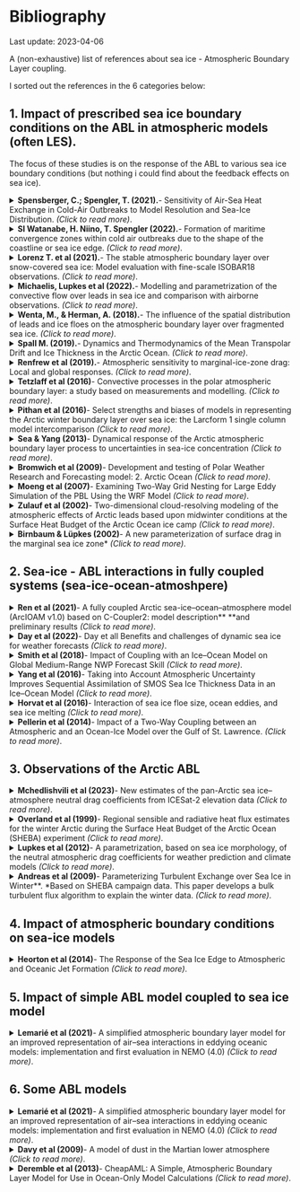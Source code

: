 
# Bibliography

Last update: 2023-04-06

A (non-exhaustive) list of references about sea ice - Atmospheric Boundary Layer coupling. 

I sorted out the references in the 6 categories below:


## 1. Impact of prescribed sea ice boundary conditions on the ABL in atmospheric models (often LES). 

The focus of these studies is on the response of the ABL to various sea ice boundary conditions (but nothing i could find about the feedback effects on sea ice).

<!-- -------------- Paper ------------------ -->
<details>
<summary><strong> Spensberger, C.; Spengler, T. (2021).</strong>- Sensitivity of Air-Sea Heat Exchange in Cold-Air Outbreaks to Model Resolution and Sea-Ice Distribution. <i>(Click to read more)</i>.</summary>

* Polar WRF.
* Journal of Geophysical Research (JGR): Atmospheres. 13 pages.
*  https://doi.org/10.1029/2020JD033610
</details>

<!-- -------------- Paper ------------------ -->
<details>
<summary><strong> SI Watanabe, H. Niino, T. Spengler (2022).</strong>- Formation of maritime convergence zones within cold air outbreaks due to the shape of the coastline or sea ice edge. <i>(Click to read more)</i>.</summary>

* Japanese non-hydrostatic model.
* https://doi.org/10.1002/qj.4324
</details>

<!-- -------------- Paper ------------------ -->
<details>
<summary><strong> Lorenz T. et al (2021).</strong>- The stable atmospheric boundary layer over snow-covered sea ice: Model evaluation with fine-scale
ISOBAR18 observations. <i>(Click to read more)</i>.</summary>

* WRF with one-way nesting and different ABL schemes.
* https://doi.org/10.1175/JCLI-D-19-0252.1
</details>

<!-- -------------- Paper ------------------ -->
<details>
<summary><strong>Michaelis, Lupkes et al (2022).</strong>- Modelling and parametrization of the convective flow over leads in sea ice and comparison with airborne observations. <i>(Click to read more)</i>.</summary>

* _METRAS atmos. model._
* https://rmets.onlinelibrary.wiley.com/doi/full/10.1002/qj.3953
</details>

<!-- -------------- Paper ------------------ -->
<details>
<summary><strong>Wenta, M., & Herman, A. (2018).</strong>- The influence of the spatial distribution of leads and ice floes on the atmospheric boundary layer over fragmented sea ice. <i>(Click to read more)</i>.</summary>

* _Investigate the response of the atmospheric boundary layer (ABL) to subgrid-scale variations of sea ice properties and fracturing analyze three-dimensional air circulation within the ABL over fragmented sea ice. A series of idealized high-resolution simulations with Polar WRF is performed for several spatial distributions of ice floes and leads for two values of sea ice concentration (0.5 and 0.9) and several ambient wind speed profiles. Suggests the need for developing suitable parametrizations of ABL effects related to subgrid scale sea ice features for these models._
* https://www.cambridge.org/core/services/aop-cambridge-core/content/view/4961E8E20BC30618A7849378985EA7FA/S0260305518000150a.pdf/
</details>

<!-- -------------- Paper ------------------ -->
<details>
<summary><strong> Spall M. (2019).</strong>- Dynamics and Thermodynamics of the Mean Transpolar Drift and Ice Thickness in the Arctic Ocean. <i>(Click to read more)</i>.</summary>

* _A theory for the mean ice thickness and the Transpolar Drift in the Arctic Ocean is developed. Two distinct regimes: a thin ice regime in the eastern Arctic and a thick ice regime in the western Arctic. In the eastern Arctic, the ice drift is controlled by a balance between wind and ocean drag, while the ice thickness is controlled by heat loss to the atmosphere. In contrast, in the western Arctic, the ice thickness is determined by a balance between wind and internal ice stress, while the drift is indirectly controlled by heat loss to the atmosphere. The basic predictions for ice thickness, heat loss, ice volume, and ice export from the theory compare well with an idealized, coupled ocean–ice numerical model over a wide range of parameter space._
* _Analytical work compared to an idealised MITgcm simulation (EVP rheology) forced with bulks.__
* https://doi.org/10.1175/JCLI-D-19-0252.1
</details>

<!-- -------------- Paper ------------------ -->
<details>
<summary><strong>Renfrew et al (2019).</strong>- Atmospheric sensitivity to marginal-ice-zone drag: Local and global responses. <i>(Click to read more)</i>.</summary>

* _MetUM atmospheric mode and prescribed surface conditions. Surface drag and Form drag._
* https://rmets.onlinelibrary.wiley.com/doi/full/10.1002/qj.3486 
</details>

<!-- -------------- Paper ------------------ -->
<details>
<summary><strong>Tetzlaff et al (2016)</strong>- Convective processes in the polar atmospheric boundary layer: a study based on measurements and modelling. <i>(Click to read more)</i>.</summary>

* PhD. thesis, Alfred-Wegener-Institut Helmholtz-Zentrum fümlr Polar- und Meeresforschung), p. 136. 
* https://media.suub.uni-bremen.de/handle/elib/992 
* _Goal of this thesis lies on improving our current understanding of convective processes and the related turbulent fluxes in the polar atmospheric boundary layer (ABL) over both the sea ice covered regions and over the open ocean at the sea ice edge. Obs (aircraft)-based results are supplemented by modeling studies using a simple boxmodel and a one-dimensional mesoscale model. For this purpose, we use a 1D version of the MEsoscale TRAnsport and Stream model (METRAS, Schlünzen, 1988), which is non-hydrostatic and anelastic. The applied parametrisations are a mixing length
closure (ML), a counter-gradient closure (CG), and a so-called eddy-diffusivity mass-flux closure (EDMF)._
</details>


<!-- -------------- Paper ------------------ -->
<details>
<summary><strong>Pithan  et al (2016)</strong>- Select strengths and biases of models in representing the Arctic winter boundary layer over sea ice: the Larcform 1 single column model intercomparison <i>(Click to read more)</i>.</summary>

* _ABL 1D single column in Lagrangian form. Prescribed sea ice conditions._
* https://doi.org/10.1002/2016MS000630
</details>

<!-- -------------- Paper ------------------ -->
<details>
<summary><strong>Sea & Yang (2013)</strong>- Dynamical response of the Arctic atmospheric boundary layer process to uncertainties in sea-ice concentration <i>(Click to read more)</i>.</summary>

* https://doi.org/10.1002/2013JD020312
* _Polar WRF and prescribed sea ice conditions._
</details>

<!-- -------------- Paper ------------------ -->
<details>
<summary><strong>Bromwich et al (2009)</strong>- Development and testing of Polar Weather Research and Forecasting model: 2. Arctic Ocean <i>(Click to read more)</i>.</summary>

* _Polar WRF: 25-km resolution_
* https://doi.org/10.1029/2008JD010300
</details>


<!-- -------------- Paper ------------------ -->
<details>
<summary><strong>Moeng et al (2007)</strong>- Examining Two-Way Grid Nesting for Large Eddy Simulation of the PBL Using the WRF Model <i>(Click to read more)</i>.</summary>

* _Two-way nesting for large eddy simulation (LES) of PBL turbulence_
* _A pair of LES-within-LES experiments are performed where a finer-grid LES covering a smaller horizontal domain is nested inside a coarser-grid LES covering a larger horizontal domain. Free-convection and pure shear-driven PBLs. The free-convection case has zero mean wind and the only driving force for turbulence is uniform surface heating._
* https://journals.ametsoc.org/view/journals/mwre/135/6/mwr3406.1.xml
</details>


<!-- -------------- Paper ------------------ -->
<details>
<summary><strong>Zulauf et al (2002)</strong>- Two-dimensional cloud-resolving modeling of the atmospheric effects of Arctic leads based upon midwinter conditions at the Surface Heat Budget of the Arctic Ocean ice camp <i>(Click to read more)</i>.</summary>

* _Cloud-resolving model + SHEBA-derived fluxes._ 
* https://doi.org/10.1029/2002JD002643
</details>


<!-- -------------- Paper ------------------ -->
<details>
<summary><strong>Birnbaum & Lüpkes (2002)</strong>- A new parameterization of surface drag in the marginal sea ice zone* <i>(Click to read more)</i>.</summary>

* _METRAS ABL model and prescribed surface conditions_
* https://a.tellusjournals.se/article/10.3402/tellusa.v54i1.12121/
</details>



## 2. Sea-ice - ABL interactions in fully coupled systems (sea-ice-ocean-atmoshpere)

<!-- -------------- Paper ------------------ -->
<details>
<summary><strong>Ren et al (2021)</strong>- A fully coupled Arctic sea-ice–ocean–atmosphere model (ArcIOAM v1.0) based on C-Coupler2: model description**
**and preliminary results <i>(Click to read more)</i>.</summary>

* _Polar WRF coupled to MITGCM (VP rheology) at 18km._
* Goal: provide reliable Arctic sea ice prediction on SEASONAL timescales.  Compare a MITGCM forced config with a coupled config with Polar WRF. “The two-way coupling has better performance in terms of sea ice extent, concen- tration, thickness and sea surface temperature (SST), especially in summer. This result indicates that sea-ice–ocean– atmosphere interaction plays a crucial role in controlling Arctic summertime sea ice distribution. 
* https://doi.org/10.5194/gmd-14-1101-2021
</details>

<!-- -------------- Paper ------------------ -->
<details>
<summary><strong>Day et al (2022)</strong>- Day et all Benefits and challenges of dynamic sea ice for weather forecasts <i>(Click to read more)</i>.</summary>

* https://wcd.copernicus.org/articles/3/713/2022/
* _ECMWF IFS atmospheric forecast experiments. one in which dynamic coupling with sea ice concentration and ocean is switched on
(coup-SSTSIC), one atmosphere-only where sea ice concentration and SST anomalies are persisted from the initial time(pers-SSTSIC), and another atmosphere-only with updated observed sea ice concentration and SSTs (obs-SSTSIC)._
* _For the coupled forecasts (coup-SSTSIC), the IFS atmosphere is coupled to NEMO (Madec, 2008) model version 3.4.1 and LIM2, using the ORCA025 horizontal grid (with a resolution of approximately ∼ 10 km in the Arctic) with 75 levels in the vertical._
* _Demonstrate that using a dynamically coupled ocean and sea ice model in the European Centre for Medium- Range Weather Forecasts (ECMWF) Integrated Forecasting System results in improved sea ice edge position forecasts in the Northern Hemisphere in the medium range. Further, this improves forecasts of boundary layer temperature and humidity downstream of the sea ice edge in some regions during periods of rapid change in the sea ice, compared to forecasts in which the sea surface temperature anomalies and sea ice concentration do not evolve throughout the forecasts._

</details>

<!-- -------------- Paper ------------------ -->
<details>
<summary><strong>Smith et al (2018)</strong>- Impact of Coupling with an Ice–Ocean Model on Global Medium-Range NWP Forecast Skill <i>(Click to read more)</i>.</summary>

* _NEMO-CICE coupled to GEM for atm. EVP 25km resolution._
* https://journals.ametsoc.org/view/journals/mwre/146/4/mwr-d-17-0157.1.xml
</details>


<!-- -------------- Paper ------------------ -->
<details>
<summary><strong>Yang et al (2016)</strong>- Taking into Account Atmospheric Uncertainty Improves Sequential Assimilation of SMOS Sea Ice Thickness Data in an Ice–Ocean Model <i>(Click to read more)</i>.</summary>

* _The goal is Data assimilation (of sea ice obs)._ 
* _MITgcm with VP rheology._
* _Forced by ensemble atmospheric forecast._
* https://journals.ametsoc.org/view/journals/atot/33/3/jtech-d-15-0176_1.xml
</details>

<!-- -------------- Paper ------------------ -->
<details>
<summary><strong>Horvat et al (2016)</strong>- Interaction of sea ice floe size, ocean eddies, and sea ice melting <i>(Click to read more)</i>.</summary>

* _MITgcm ocean-ice_
* https://doi.org/10.1002/2016GL069742

</details>

<!-- -------------- Paper ------------------ -->
<details>
<summary><strong>Pellerin et al (2014)</strong>- Impact of a Two-Way Coupling between an Atmospheric and an Ocean-Ice Model over the Gulf of St. Lawrence. <i>(Click to read more)</i>.</summary>

* https://doi.org/10.1175/1520-0493(2004)132<1379:IOATCB>2.0.CO;2
* _Abstract: The purpose of this study is to present the impacts of a fully interactive coupling between an atmospheric and a sea ice model over the Gulf of St. Lawrence, Canada. The impacts are assessed in terms of the atmospheric and sea ice forecasts produced by the coupled numerical system. The ocean-ice model has been developed at the Maurice Lamontagne Institute, where it runs operationally at a horizontal resolution of 5 km and is driven (one-way coupling) by atmospheric model forecasts provided by the Meteorological Service of Canada (MSC). In this paper the importance of two-way coupling is assessed by comparing the one-way coupled version with a two-way coupled version in which the atmospheric model interacts with the sea ice model during the simulation. The impacts are examined for a case in which the sea ice conditions are changing rapidly. Two atmospheric model configurations have been studied. The first one has a horizontal grid spacing of 24 km, which is the operational configuration used at the Canadian Meteorological Centre. The second one is a high-resolution configuration with a **4-km horizontal grid spacing**. A 48-h forecast has been validated using satellite images for the ice and the clouds, and also using the air temperature and precipitation observations. It is shown that the two-way coupled system improves the atmospheric forecast and has a **direct impact on the sea ice forecast.** It is also found that forecasts are improved with a fine resolution that better resolves the physical events, fluxes, and forcing. The coupling technique is also briefly described and discussed._
</details>

  
## 3. Observations of the Arctic ABL
  
<!-- -------------- Paper ------------------ -->
<details>
<summary><strong>Mchedlishvili et al (2023)</strong>- New estimates of the pan-Arctic sea ice–atmosphere neutral drag
coefficients from ICESat-2 elevation data <i>(Click to read more)</i>.</summary>

* [link](https://doi.org/10.5194/egusphere-2023-187)
</details>
  
  
 <!-- -------------- Paper ------------------ -->
<details>
<summary><strong>Overland et al (1999)</strong>- Regional sensible and radiative heat flux estimates for the winter Arctic during the Surface Heat Budget of the Arctic Ocean (SHEBA) experiment <i>(Click to read more)</i>.</summary>

* _SHEBA campaign_
* [link](https://agupubs.onlinelibrary.wiley.com/doi/abs/10.1029/1999JC000010)
</details>
  
 <!-- -------------- Paper ------------------ -->
<details>
<summary><strong>Lupkes et al (2012)</strong>- A parametrization, based on sea ice morphology, of the neutral atmospheric drag coefficients for weather prediction and climate models <i>(Click to read more)</i>.</summary>

* _A hierarchy of parametrizations of the neutral 10 m drag coefficients over polar sea ice with different morphology regimes is derived on the basis of a partitioning concept that splits the total surface drag into contributions of skin drag and form drag._
* link
</details>

 <!-- -------------- Paper ------------------ -->
<details>
<summary><strong>Andreas et al (2009)</strong>- Parameterizing Turbulent Exchange over Sea Ice in Winter**. *Based on SHEBA campaign data. This paper develops a bulk turbulent flux algorithm to explain the winter data. <i>(Click to read more)</i>.</summary>

* _comment_
* link
</details>



## 4. Impact of atmospheric boundary conditions on sea-ice models

 <!-- -------------- Paper ------------------ -->
<details>
<summary><strong>Heorton et al (2014)</strong>- The Response of the Sea Ice Edge to Atmospheric and Oceanic Jet Formation <i>(Click to read more)</i>.</summary>

* _CICE model forced by idealised atmospheric forcing._
* https://doi.org/10.1175/JPO-D-13-0184.1
</details>



## 5. Impact of simple ABL model coupled to sea ice model

<!-- -------------- Paper ------------------ -->
<details>
<summary><strong>Lemarié et al (2021)</strong>- A simplified atmospheric boundary layer model for an improved representation of air–sea interactions in eddying oceanic models: implementation and first evaluation in NEMO (4.0) <i>(Click to read more)</i>.</summary>

* _Description of the ABL 1D model. Not focused specifically on sea ice though._
* https://doi.org/10.5194/gmd-14-543-2021
</details>
  
  
 
## 6. Some ABL models

<!-- -------------- Paper ------------------ -->
<details>
<summary><strong>Lemarié et al (2021)</strong>- A simplified atmospheric boundary layer model for an improved representation of air–sea interactions in eddying oceanic models: implementation and first evaluation in NEMO (4.0) <i>(Click to read more)</i>.</summary>

* _Description of the ABL 1D model. _
* https://doi.org/10.5194/gmd-14-543-2021
</details>
  
 <!-- -------------- Paper ------------------ -->
<details>
<summary><strong>Davy et al (2009)</strong>- A model of dust in the Martian lower atmosphere <i>(Click to read more)</i>.</summary>

* _Description of the ABL 1D model from Richard Davy at NERSC. Focused on martian atmosphere and dust_
* https://doi.org/10.1029/2008JD010481
* There is also the full thesis for more details: https://www.collectionscanada.gc.ca/obj/thesescanada/vol2/002/NR54020.PDF?is_thesis=1
</details>
  
 <!-- -------------- Paper ------------------ -->
<details>
<summary><strong>Deremble et al (2013)</strong>- CheapAML: A Simple, Atmospheric Boundary Layer Model for Use in Ocean-Only Model Calculations <i>(Click to read more)</i>.</summary>

* _Description of the CheapAML model from Bruno et al_
* https://doi.org/10.1175/MWR-D-11-00254.1
</details>

